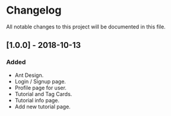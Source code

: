# Changelog

All notable changes to this project will be documented in this file.

## [1.0.0] - 2018-10-13

### Added

-   Ant Design.
-   Login / Signup page.
-   Profile page for user.
-   Tutorial and Tag Cards.
-   Tutorial info page.
-   Add new tutorial page.
